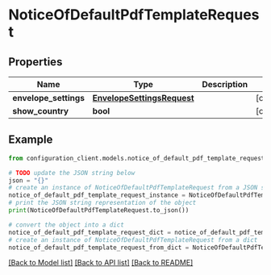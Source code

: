 # NoticeOfDefaultPdfTemplateRequest


## Properties

Name | Type | Description | Notes
------------ | ------------- | ------------- | -------------
**envelope_settings** | [**EnvelopeSettingsRequest**](EnvelopeSettingsRequest.md) |  | [optional] 
**show_country** | **bool** |  | [optional] 

## Example

```python
from configuration_client.models.notice_of_default_pdf_template_request import NoticeOfDefaultPdfTemplateRequest

# TODO update the JSON string below
json = "{}"
# create an instance of NoticeOfDefaultPdfTemplateRequest from a JSON string
notice_of_default_pdf_template_request_instance = NoticeOfDefaultPdfTemplateRequest.from_json(json)
# print the JSON string representation of the object
print(NoticeOfDefaultPdfTemplateRequest.to_json())

# convert the object into a dict
notice_of_default_pdf_template_request_dict = notice_of_default_pdf_template_request_instance.to_dict()
# create an instance of NoticeOfDefaultPdfTemplateRequest from a dict
notice_of_default_pdf_template_request_from_dict = NoticeOfDefaultPdfTemplateRequest.from_dict(notice_of_default_pdf_template_request_dict)
```
[[Back to Model list]](../README.md#documentation-for-models) [[Back to API list]](../README.md#documentation-for-api-endpoints) [[Back to README]](../README.md)


